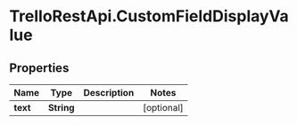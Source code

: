 # TrelloRestApi.CustomFieldDisplayValue

## Properties

Name | Type | Description | Notes
------------ | ------------- | ------------- | -------------
**text** | **String** |  | [optional] 


